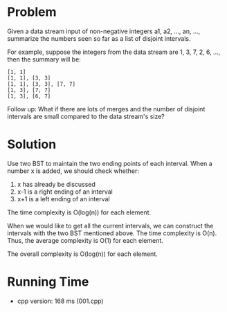 # Problem

Given a data stream input of non-negative integers a1, a2, ..., an, ..., summarize the numbers seen so far as a list of disjoint intervals.

For example, suppose the integers from the data stream are 1, 3, 7, 2, 6, ..., then the summary will be:

```
[1, 1]
[1, 1], [3, 3]
[1, 1], [3, 3], [7, 7]
[1, 3], [7, 7]
[1, 3], [6, 7]
```
Follow up:
What if there are lots of merges and the number of disjoint intervals are small compared to the data stream's size?

# Solution

Use two BST to maintain the two ending points of each interval. When a number x is added, we should check whether:

1. x has already be discussed
2. x-1 is a right ending of an interval
3. x+1 is a left ending of an interval

The time complexity is O(log(n)) for each element.

When we would like to get all the current intervals, we can construct the intervals with the two BST mentioned above. The time complexity is O(n). Thus, the average complexity is O(1) for each element.

The overall complexity is O(log(n)) for each element.

# Running Time

- cpp version: 168 ms (001.cpp)
